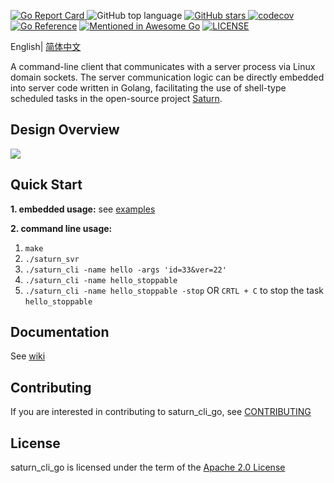 [![Go Report Card](https://goreportcard.com/badge/github.com/kingson4wu/saturn_cli_go)&nbsp;](https://goreportcard.com/report/github.com/kingson4wu/saturn_cli_go)![GitHub top language](https://img.shields.io/github/languages/top/kingson4wu/saturn_cli_go)&nbsp;[![GitHub stars](https://img.shields.io/github/stars/kingson4wu/saturn_cli_go)&nbsp;](https://github.com/kingson4wu/saturn_cli_go/stargazers)[![codecov](https://codecov.io/gh/kingson4wu/saturn_cli_go/branch/main/graph/badge.svg)](https://codecov.io/gh/kingson4wu/saturn_cli_go) [![Go Reference](https://pkg.go.dev/badge/github.com/kingson4wu/saturn_cli_go.svg)](https://pkg.go.dev/github.com/kingson4wu/saturn_cli_go) [![Mentioned in Awesome Go](https://awesome.re/mentioned-badge.svg)](https://github.com/avelino/awesome-go#database) [![LICENSE](https://img.shields.io/github/license/kingson4wu/saturn_cli_go.svg?style=flat-square)](https://github.com/kingson4wu/saturn_cli_go/blob/main/LICENSE)

English| [简体中文](https://github.com/kingson4wu/saturn_cli_go/blob/main/README-CN.md)

A command-line client that communicates with a server process via Linux domain sockets. The server communication logic can be directly embedded into server code written in Golang, facilitating the use of shell-type scheduled tasks in the open-source project [Saturn](https://github.com/vipshop/Saturn).

## Design Overview

![](https://github.com/kingson4wu/saturn_cli_go/blob/main/resource/img/design-overview-saturn-cli-go.png)

## Quick Start

**1. embedded usage:** see [examples](https://github.com/kingson4wu/saturn_cli_go/tree/main/examples) 

**2. command line usage:**
1. `make`
2. `./saturn_svr`
3. `./saturn_cli -name hello -args 'id=33&ver=22'`
4. `./saturn_cli -name hello_stoppable` 
5. `./saturn_cli -name hello_stoppable -stop` OR `CRTL + C` to stop the task `hello_stoppable`

## Documentation

See [wiki](https://github.com/kingson4wu/saturn_cli_go/wiki)

## Contributing

If you are interested in contributing to saturn_cli_go, see [CONTRIBUTING](https://github.com/kingson4wu/saturn_cli_go/blob/main/CONTRIBUTING.md) 

## License

saturn_cli_go is licensed under the term of the [Apache 2.0 License](https://github.com/kingson4wu/saturn_cli_go/blob/main/LICENSE)

